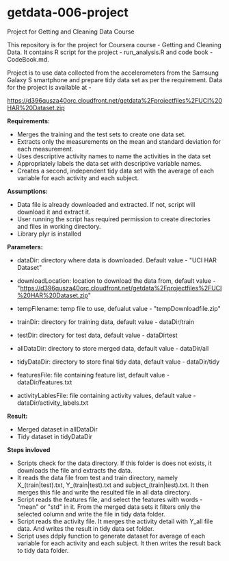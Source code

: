 getdata-006-project
===================

Project for Getting and Cleaning Data Course


This repository is for the project for Coursera course - Getting and Cleaning Data. It contains R script for the project - run_analysis.R and code book - CodeBook.md.

Project is to use data collected from the accelerometers from the Samsung Galaxy S smartphone and prepare tidy data set as per the requirement. Data for the project is available at - 

https://d396qusza40orc.cloudfront.net/getdata%2Fprojectfiles%2FUCI%20HAR%20Dataset.zip 


**Requirements:**
* Merges the training and the test sets to create one data set.
* Extracts only the measurements on the mean and standard deviation for each measurement. 
* Uses descriptive activity names to name the activities in the data set
* Appropriately labels the data set with descriptive variable names. 
* Creates a second, independent tidy data set with the average of each variable for each activity and each subject.
 

**Assumptions:**
* Data file is already downloaded and extracted. If not, script will download it and extract it.
* User running the script has required permission to create directories and files in working directory.
* Library plyr is installed

**Parameters:**
* dataDir: directory where data is downloaded. Default value -  "UCI HAR Dataset"
* downloadLocation: location to download the data from, default value -  "https://d396qusza40orc.cloudfront.net/getdata%2Fprojectfiles%2FUCI%20HAR%20Dataset.zip"
* tempFilename: temp file to use, defualut value - "tempDownloadfile.zip"

* trainDir: directory for training data, default value - dataDir/train
* testDir: directory for test data, default value - dataDirtest
* allDataDir: directory to store merged data, default value - dataDir/all
* tidyDataDir: directory to store final tidy data, default value - dataDir/tidy

* featuresFile: file containing feature list, default value - dataDir/features.txt
* activityLablesFile: file containing activity values, default value - dataDir/activity_labels.txt


**Result:**
* Merged dataset in allDataDir
* Tidy dataset in tidyDataDir


**Steps invloved**
* Scripts check for the data directory. If this folder is does not exists, it downloads the file and extracts the data.
* It reads the data file from test and train directory, namely X_(train|test).txt, Y_(train|test).txt and subject_(train|test).txt. It then merges this file and write the resulted file in all data directory.
* Script reads the features file, and select the features with words - "mean" or "std" in it. From the merged data sets it filters only the selected column and write the file in tidy data folder.
* Script reads the activity file. It merges the activity detail with Y_all file data. And writes the result in tidy data set folder.
* Script uses ddply function to generate dataset for average of each variable for each activity and each subject. It then writes the result back to tidy data folder.

